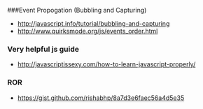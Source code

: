 ###Event Propogation (Bubbling and Capturing)
* http://javascript.info/tutorial/bubbling-and-capturing
* http://www.quirksmode.org/js/events_order.html

### Very helpful js guide
* http://javascriptissexy.com/how-to-learn-javascript-properly/
### ROR
* https://gist.github.com/rishabhp/8a7d3e6faec56a4d5e35
